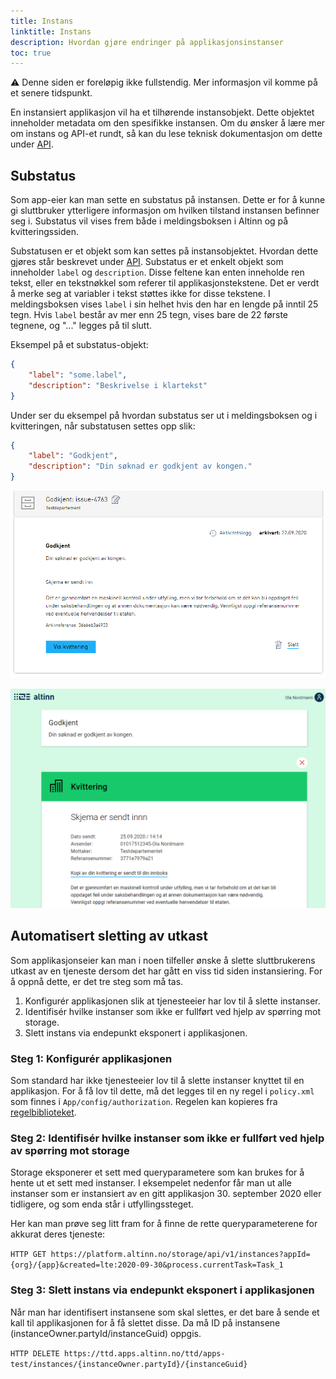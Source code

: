 ```yaml
---
title: Instans
linktitle: Instans
description: Hvordan gjøre endringer på applikasjonsinstanser
toc: true
---
```


⚠️ Denne siden er foreløpig ikke fullstendig. Mer informasjon vil komme på et senere tidspunkt.

En instansiert applikasjon vil ha et tilhørende instansobjekt. Dette objektet inneholder metadata om den spesifikke instansen.
Om du ønsker å lære mer om instans og API-et rundt, så kan du lese teknisk dokumentasjon om dette under [API](../../../../api).


## Substatus

Som app-eier kan man sette en substatus på instansen. Dette er for å kunne gi sluttbruker ytterligere informasjon om hvilken tilstand instansen befinner seg i.
Substatus vil vises frem både i meldingsboksen i Altinn og på kvitteringssiden.

Substatusen er et objekt som kan settes på instansobjektet. Hvordan dette gjøres står beskrevet under [API](../../../../api).
Substatus er et enkelt objekt som inneholder `label` og `description`. Disse feltene kan enten inneholde ren tekst, eller en tekstnøkkel som referer til applikasjonstekstene. Det er verdt å merke seg at variabler i tekst støttes ikke for disse tekstene.
I meldingsboksen vises `label` i sin helhet hvis den har en lengde på inntil 25 tegn. Hvis `label` består av mer enn 25 tegn, vises bare de 22 første tegnene, og "..." legges på til slutt.

Eksempel på et substatus-objekt:
```json
{
    "label": "some.label",
    "description": "Beskrivelse i klartekst"
}
```

Under ser du eksempel på hvordan substatus ser ut i meldingsboksen og i kvitteringen, når substatusen settes opp slik:
```json
{
    "label": "Godkjent",
    "description": "Din søknad er godkjent av kongen."
}
```

![Substatus i meldingsboks](meldingsboks.png "Substatus i meldingsboks")

![Substatus i kvitteringen](app.png "Substatus i kvitteringen")

## Automatisert sletting av utkast

Som applikasjonseier kan man i noen tilfeller ønske å slette sluttbrukerens utkast av en tjeneste dersom det har gått en viss tid siden instansiering. 
For å oppnå dette, er det tre steg som må tas.

1. Konfigurér applikasjonen slik at tjenesteeier har lov til å slette instanser.
2. Identifisér hvilke instanser som ikke er fullført ved hjelp av spørring mot storage.
3. Slett instans via endepunkt eksponert i applikasjonen.

### Steg 1: Konfigurér applikasjonen

Som standard har ikke tjenesteeier lov til å slette instanser knyttet til en applikasjon.
For å få lov til dette, må det legges til en ny regel i `policy.xml` som finnes i `App/config/authorization`.
Regelen kan kopieres fra [regelbiblioteket](../../configuration/authorization/rules/#org-kan-slette-en-instans-av-orgapp-uavhengig-av-hvor-den-er-i-prosessen).

### Steg 2: Identifisér hvilke instanser som ikke er fullført ved hjelp av spørring mot storage

Storage eksponerer et sett med queryparametere som kan brukes for å hente ut et sett med instanser. 
I eksempelet nedenfor får man ut alle instanser som er instansiert av en gitt applikasjon 30. september 2020 eller tidligere, 
og som enda står i utfyllingssteget.

Her kan man prøve seg litt fram for å finne de rette queryparameterene for akkurat deres tjeneste:

`HTTP GET https://platform.altinn.no/storage/api/v1/instances?appId={org}/{app}&created=lte:2020-09-30&process.currentTask=Task_1`

### Steg 3: Slett instans via endepunkt eksponert i applikasjonen

Når man har identifisert instansene som skal slettes, er det bare å sende et kall
til applikasjonen for å få slettet disse. Da må ID på instansene (instanceOwner.partyId/instanceGuid) oppgis.

`HTTP DELETE https://ttd.apps.altinn.no/ttd/apps-test/instances/{instanceOwner.partyId}/{instanceGuid}`
